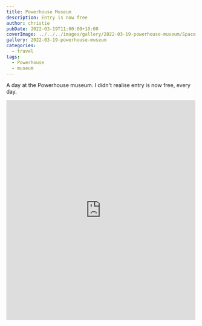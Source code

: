 ```yaml
---
title: Powerhouse Museum
description: Entry is now free
author: christie
pubDate: 2022-03-19T11:00:00+10:00
coverImage: ../../../images/gallery/2022-03-19-powerhouse-museum/Space (5).jpeg
gallery: 2022-03-19-powerhouse-museum
categories:
  - travel
tags:
  - Powerhouse
  - museum
---
```


A day at the Powerhouse museum. I didn't realise entry is now free, every day.

<iframe src="https://www.facebook.com/plugins/post.php?href=https%3A%2F%2Fwww.facebook.com%2Fchris1.tham%2Fposts%2Fpfbid02LFF7ZzdckrSuKiJmoEGXTE8a8RyGot6E4YTZeo8qNzmxZGFw4CZLiKKBs8ScZ9NAl&show_text=true&width=500" width="500" height="582" style="border:none;overflow:hidden" scrolling="no" frameborder="0" allowfullscreen="true" allow="autoplay; clipboard-write; encrypted-media; picture-in-picture; web-share"></iframe>

